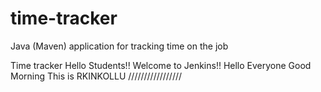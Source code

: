 # time-tracker
Java (Maven) application for tracking time on the job

Time tracker
Hello Students!!
Welcome to Jenkins!!
Hello Everyone
Good Morning 
This is RKINKOLLU
/////////////////








